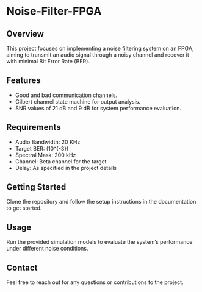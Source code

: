 # Noise-Filter-FPGA

## Overview
This project focuses on implementing a noise filtering system on an FPGA, aiming to transmit an audio signal through a noisy channel and recover it with minimal Bit Error Rate (BER). 

## Features
- Good and bad communication channels.
- Gilbert channel state machine for output analysis.
- SNR values of 21 dB and 9 dB for system performance evaluation.

## Requirements
- Audio Bandwidth: 20 KHz
- Target BER: \(10^{-3}\)
- Spectral Mask: 200 kHz
- Channel: Beta channel for the target
- Delay: As specified in the project details

## Getting Started
Clone the repository and follow the setup instructions in the documentation to get started.

## Usage
Run the provided simulation models to evaluate the system’s performance under different noise conditions. 

## Contact
Feel free to reach out for any questions or contributions to the project.

